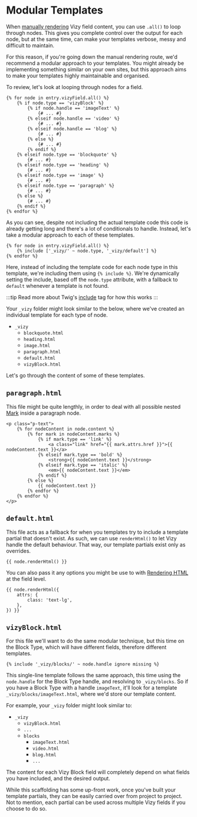 # Modular Templates
When [manually rendering](docs:template-guides/rendering-content) Vizy field content, you can use `.all()` to loop through nodes. This gives you complete control over the output for each node, but at the same time, can make your templates verbose, messy and difficult to maintain.

For this reason, if you're going down the manual rendering route, we'd recommend a modular approach to your templates. You might already be implementing something similar on your own sites, but this approach aims to make your templates highly maintainable and organised.

To review, let's look at looping through nodes for a field.

```twig
{% for node in entry.vizyField.all() %}
    {% if node.type == 'vizyBlock' %}
        {% if node.handle == 'imageText' %}
            {# ... #}
        {% elseif node.handle == 'video' %}
            {# ... #}
        {% elseif node.handle == 'blog' %}
            {# ... #}
        {% else %}
            {# ... #}
        {% endif %}
    {% elseif node.type == 'blockquote' %}
        {# ... #}
    {% elseif node.type == 'heading' %}
        {# ... #}
    {% elseif node.type == 'image' %}
        {# ... #}
    {% elseif node.type == 'paragraph' %}
        {# ... #}
    {% else %}
        {# ... #}
    {% endif %}
{% endfor %}
```

As you can see, despite not including the actual template code this code is already getting long and there's a lot of conditionals to handle. Instead, let's take a modular approach to each of these templates.

```twig
{% for node in entry.vizyField.all() %}
    {% include ['_vizy/' ~ node.type, '_vizy/default'] %}
{% endfor %}
```

Here, instead of including the template code for each node type in this template, we're including them using `{% include %}`. We're dynamically setting the include, based off the `node.type` attribute, with a fallback to `default` whenever a template is not found.

:::tip
Read more about Twig's [include](https://twig.symfony.com/doc/3.x/tags/include.html) tag for how this works
:::

Your `_vizy` folder might look similar to the below, where we've created an individual template for each type of node.

- `_vizy`
    - `blockquote.html`
    - `heading.html`
    - `image.html`
    - `paragraph.html`
    - `default.html`
    - `vizyBlock.html`

Let's go through the content of some of these templates.

## `paragraph.html`
This file might be quite lengthly, in order to deal with all possible nested [Mark](docs:developers/mark) inside a paragraph node.

```twig
<p class="p-text">
    {% for nodeContent in node.content %}
        {% for mark in nodeContent.marks %}
            {% if mark.type == 'link' %}
                <a class="link" href="{{ mark.attrs.href }}">{{ nodeContent.text }}</a>
            {% elseif mark.type == 'bold' %}
                <strong>{{ nodeContent.text }}</strong>
            {% elseif mark.type == 'italic' %}
                <em>{{ nodeContent.text }}</em>
            {% endif %}
        {% else %}
            {{ nodeContent.text }}
        {% endfor %}
    {% endfor %}
</p>
```

## `default.html` 
This file acts as a fallback for when you templates try to include a template partial that doesn't exist. As such, we can use `renderHtml()` to let Vizy handle the default behaviour. That way, our template partials exist only as overrides.

```twig
{{ node.renderHtml() }}
```

You can also pass it any options you might be use to with [Rendering HTML](docs:template-guides/modify-nodes) at the field level.

```twig
{{ node.renderHtml({
    attrs: {
        class: 'text-lg',
    },
}) }}
```

## `vizyBlock.html`
For this file we'll want to do the same modular technique, but this time on the Block Type, which will have different fields, therefore different templates.

```twig
{% include '_vizy/blocks/' ~ node.handle ignore missing %}
```

This single-line template follows the same approach, this time using the `node.handle` for the Block Type handle, and resolving to `_vizy/blocks`. So if you have a Block Type with a handle `imageText`, it'll look for a template  `_vizy/blocks/imageText.html`, where we'd store our template content.

For example, your `_vizy` folder might look similar to:

- `_vizy`
    - `vizyBlock.html`
    - `...`
    - `blocks`
        - `imageText.html`
        - `video.html`
        - `blog.html`
        - `...`

The content for each Vizy Block field will completely depend on what fields you have included, and the desired output. 

While this scaffolding has some up-front work, once you've built your template partials, they can be easily carried over from project to project. Not to mention, each partial can be used across multiple Vizy fields if you choose to do so.
